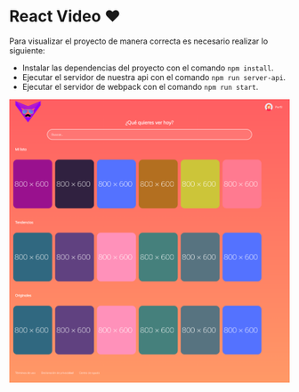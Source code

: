 # React Video ♥
Para visualizar el proyecto de manera correcta es necesario realizar lo siguiente:

* Instalar las dependencias del proyecto con el comando `npm install`.
* Ejecutar el servidor de nuestra api con el comando `npm run server-api`.
* Ejecutar el servidor de webpack con el comando `npm run start`.

![overview](src/assets/static/home.png)